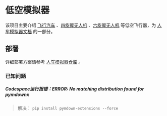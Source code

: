 # 低空模拟器

该项目主要介绍 [飞行汽车](https://github.com/OpenHUTB/hutb/issues/3196) 、[四旋翼无人机](https://openhutb.github.io/air/wiki/moveOnPath-demo/) 、[六旋翼无人机](https://openhutb.github.io/air/wiki/hexacopter/) 等低空飞行器，为 [人车模拟器文档](https://openhutb.github.io) 的一部分。

## 部署

详细部署方案请参考 [人车模拟器仓库](https://github.com/OpenHUTB/doc) 。

### 已知问题

##### Codespace运行报错：ERROR: No matching distribution found for pymdownx

> 解决：
> `pip install pymdown-extensions --force`
